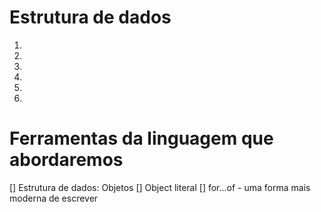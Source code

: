 # Estrutura de dados

1. 
2. 
3. 
4. 
5. 
6. 

# Ferramentas da linguagem que abordaremos

[] Estrutura de dados: Objetos
  [] Object literal
  [] for...of - uma forma mais moderna de escrever

